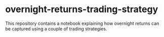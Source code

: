 # overnight-returns-trading-strategy
This repository contains a notebook explaining how overnight returns can be captured using a couple of trading strategies.

